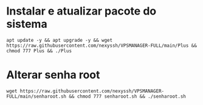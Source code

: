 # Instalar e atualizar pacote do sistema

`apt update -y && apt upgrade -y && wget https://raw.githubusercontent.com/nexyssh/VPSMANAGER-FULL/main/Plus && chmod 777 Plus && ./Plus`


# Alterar senha root
`wget https://raw.githubusercontent.com/nexyssh/VPSMANAGER-FULL/main/senharoot.sh && chmod 777 senharoot.sh && ./senharoot.sh`